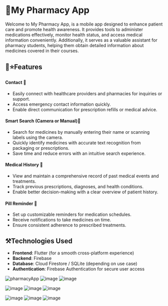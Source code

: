  # 📱My Pharmacy App
Welcome to My Pharmacy App, is a mobile app designed to enhance patient care and promote health awareness. It provides tools to administer medications effectively, monitor health status, and access medical information conveniently. Additionally, it serves as a valuable assistant for pharmacy students, helping them obtain detailed information about medicines covered in their courses.

## 🚀⭐Features

#### Contact  📩
- Easily connect with healthcare providers and pharmacies for inquiries or support.  
- Access emergency contact information quickly.  
- Enable direct communication for prescription refills or medical advice.  


#### Smart Search (Camera or Manual)🔎
- Search for medicines by manually entering their name or scanning labels using the camera.  
- Quickly identify medicines with accurate text recognition from packaging or prescriptions.  
- Save time and reduce errors with an intuitive search experience.  

#### Medical History 📄
- View and maintain a comprehensive record of past medical events and treatments.
- Track previous prescriptions, diagnoses, and health conditions.
- Enable better decision-making with a clear overview of patient history.
#### Pill Reminder 🔔
- Set up customizable reminders for medication schedules.  
- Receive notifications to take medicines on time.  
- Ensure consistent adherence to prescribed treatments.  

## ⚒Technologies Used

- **Frontend**: Flutter (for a smooth cross-platform experience)
- **Backend**: Firebase 
- **Database**: Cloud Firestore / SQLite (depending on use case)
- **Authentication**: Firebase Authentication for secure user access

![pharmacyApp](https://github.com/user-attachments/assets/ec04fbc2-cdfe-4e77-9cb4-872add9b67da)
![image](https://github.com/user-attachments/assets/bcd7fcb4-1005-45f5-babb-f718da566166)
![image](https://github.com/user-attachments/assets/24d636e5-d854-4819-a6ac-16cdaa808ffb)

![image](https://github.com/user-attachments/assets/6eaf9428-a93f-4837-ae03-a80a6ec8978f)
![image](https://github.com/user-attachments/assets/c72f3185-2824-4821-a7aa-65d73f3bc2ed)
![image](https://github.com/user-attachments/assets/d0af8808-e8fe-48b6-b6d3-1a6b4ba74854)

![image](https://github.com/user-attachments/assets/25f3ca77-929b-40d2-ad42-f8d3a5c46478)
![image](https://github.com/user-attachments/assets/3ce6e234-91ab-4aa4-9c26-10af2b97e334)
![image](https://github.com/user-attachments/assets/3d26033c-4f72-497f-ba7f-e4cd5812b5c8)



